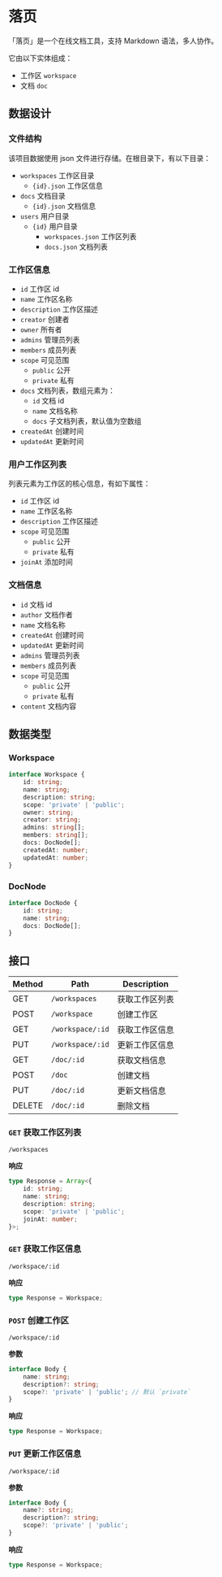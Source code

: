 # 落页

「落页」是一个在线文档工具，支持 Markdown 语法，多人协作。

它由以下实体组成：

-   工作区 `workspace`
-   文档 `doc`

## 数据设计

### 文件结构

该项目数据使用 json 文件进行存储。在根目录下，有以下目录：

-   `workspaces` 工作区目录
    -   `{id}.json` 工作区信息
-   `docs` 文档目录
    -   `{id}.json` 文档信息
-   `users` 用户目录
    -   `{id}` 用户目录
        -   `workspaces.json` 工作区列表
        -   `docs.json` 文档列表

### 工作区信息

-   `id` 工作区 id
-   `name` 工作区名称
-   `description` 工作区描述
-   `creator` 创建者
-   `owner` 所有者
-   `admins` 管理员列表
-   `members` 成员列表
-   `scope` 可见范围
    -   `public` 公开
    -   `private` 私有
-   `docs` 文档列表，数组元素为：
    -   `id` 文档 id
    -   `name` 文档名称
    -   `docs` 子文档列表，默认值为空数组
-   `createdAt` 创建时间
-   `updatedAt` 更新时间

### 用户工作区列表

列表元素为工作区的核心信息，有如下属性：

-   `id` 工作区 id
-   `name` 工作区名称
-   `description` 工作区描述
-   `scope` 可见范围
    -   `public` 公开
    -   `private` 私有
-   `joinAt` 添加时间

### 文档信息

-   `id` 文档 id
-   `author` 文档作者
-   `name` 文档名称
-   `createdAt` 创建时间
-   `updatedAt` 更新时间
-   `admins` 管理员列表
-   `members` 成员列表
-   `scope` 可见范围
    -   `public` 公开
    -   `private` 私有
-   `content` 文档内容

## 数据类型

### Workspace

```ts
interface Workspace {
    id: string;
    name: string;
    description: string;
    scope: 'private' | 'public';
    owner: string;
    creator: string;
    admins: string[];
    members: string[];
    docs: DocNode[];
    createdAt: number;
    updatedAt: number;
}
```

### DocNode

```ts
interface DocNode {
    id: string;
    name: string;
    docs: DocNode[];
}
```

## 接口

| Method | Path             | Description    |
| ------ | ---------------- | -------------- |
| GET    | `/workspaces`    | 获取工作区列表 |
| POST   | `/workspace`     | 创建工作区     |
| GET    | `/workspace/:id` | 获取工作区信息 |
| PUT    | `/workspace/:id` | 更新工作区信息 |
| GET    | `/doc/:id`       | 获取文档信息   |
| POST   | `/doc`           | 创建文档       |
| PUT    | `/doc/:id`       | 更新文档信息   |
| DELETE | `/doc/:id`       | 删除文档       |

### `GET` 获取工作区列表

```
/workspaces
```

**响应**

```ts
type Response = Array<{
    id: string;
    name: string;
    description: string;
    scope: 'private' | 'public';
    joinAt: number;
}>;
```

### `GET` 获取工作区信息

```
/workspace/:id
```

**响应**

```ts
type Response = Workspace;
```

### `POST` 创建工作区

```
/workspace/:id
```

**参数**

```ts
interface Body {
    name: string;
    description?: string;
    scope?: 'private' | 'public'; // 默认 `private`
}
```

**响应**

```ts
type Response = Workspace;
```

### `PUT` 更新工作区信息

```
/workspace/:id
```

**参数**

```ts
interface Body {
    name?: string;
    description?: string;
    scope?: 'private' | 'public';
}
```

**响应**

```ts
type Response = Workspace;
```
